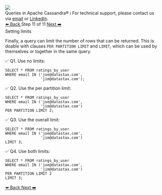 <!-- TOP -->
<div class="top">
  <img src="https://datastax-academy.github.io/katapod-shared-assets/images/ds-academy-logo.svg" />
  <div class="scenario-title-section">
    <span class="scenario-title">Queries in Apache Cassandra®</span>
    <span class="scenario-subtitle">ℹ️ For technical support, please contact us via <a href="mailto:aleksandr.volochnev@datastax.com">email</a> or <a href="https://dtsx.io/aleks">LinkedIn</a>.</span>
  </div>
</div>

<!-- NAVIGATION -->
<div id="navigation-top" class="navigation-top">
 <a href='command:katapod.loadPage?[{"step":"step10-astra"}]'
   class="btn btn-dark navigation-top-left">⬅️ Back
 </a>
<span class="step-count"> Step 11 of 11</span>
 <a href='command:katapod.loadPage?[{"step":"finish-astra"}]'
    class="btn btn-dark navigation-top-right">Next ➡️
  </a>
</div>

<!-- CONTENT -->

<div class="step-title">Setting limits</div>

Finally, a query can limit the number of rows that can be returned.
This is doable with clauses `PER PARTITION LIMIT` and `LIMIT`, which can be used by themselves 
or together in the same query. 

✅ Q1. Use no limits:
```
SELECT * FROM ratings_by_user
WHERE email IN ('joe@datastax.com',
                'jim@datastax.com');
```

✅ Q2. Use the per partition limit:
```
SELECT * FROM ratings_by_user
WHERE email IN ('joe@datastax.com',
                'jim@datastax.com')
PER PARTITION LIMIT 2;
```

✅ Q3. Use the overall limit:
```
SELECT * FROM ratings_by_user
WHERE email IN ('joe@datastax.com',
                'jim@datastax.com')
LIMIT 3;
```

✅ Q4. Use both limits:
```
SELECT * FROM ratings_by_user
WHERE email IN ('joe@datastax.com',
                'jim@datastax.com')
PER PARTITION LIMIT 2
LIMIT 3;
```

<!-- NAVIGATION -->
<div id="navigation-top" class="navigation-top">
 <a href='command:katapod.loadPage?[{"step":"step10-astra"}]'
   class="btn btn-dark navigation-top-left">⬅️ Back
 </a>
 <a href='command:katapod.loadPage?[{"step":"finish-astra"}]'
    class="btn btn-dark navigation-top-right">Next ➡️
  </a>
</div>

